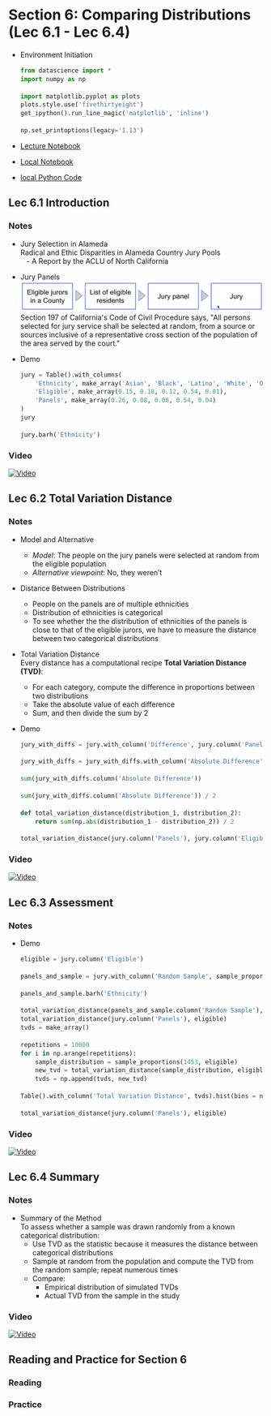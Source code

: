 # Section 6: Comparing Distributions (Lec 6.1 - Lec 6.4)

+ Environment Initiation
    ```python
    from datascience import *
    import numpy as np

    import matplotlib.pyplot as plots
    plots.style.use('fivethirtyeight')
    get_ipython().run_line_magic('matplotlib', 'inline')

    np.set_printoptions(legacy='1.13')
    ```

+ [Lecture Notebook](https://hub.data8x.berkeley.edu/hub/user/59d217c894d11dbd21d2d37ef6ae9675/git-sync?repo=git://reposync/materials-x18&subPath=lec/x18/2/lec6.ipynb)
+ [Local Notebook](./notebooks/lec6.ipynb)
+ [local Python Code](./notebooks/lec6.py)

## Lec 6.1 Introduction

### Notes

+ Jury Selection in Alameda  <br/>
    Radical and Ethic Disparities in Alameda Country Jury Pools <br/>
    &nbsp;&nbsp; - A Report  by the ACLU of North California

+ Jury Panels
    <br/><img src="./diagrams/juryFlow.png" alt="Jury Selection Flow" width="600"><br/>
    Section 197 of California's Code of Civil Procedure says, "All persons selected for jury service shall be selected at random, from a source or sources inclusive of a representative cross section of the population of the area served by the court."

+ Demo
    ```python
    jury = Table().with_columns(
        'Ethnicity', make_array('Asian', 'Black', 'Latino', 'White', 'Other'),
        'Eligible', make_array(0.15, 0.18, 0.12, 0.54, 0.01),
        'Panels', make_array(0.26, 0.08, 0.08, 0.54, 0.04)
    )
    jury

    jury.barh('Ethnicity')
    ```

### Video

<a href="https://edx-video.net/BERD82FD2018-V001700_DTH.mp4" alt="Introduction" target="_blank">
  <img src="http://files.softicons.com/download/system-icons/windows-8-metro-invert-icons-by-dakirby309/png/64x64/Folders%20&%20OS/My%20Videos.png" alt="Video" width="60px"> 
</a>


## Lec 6.2 Total Variation Distance

### Notes

+ Model and Alternative
    + _Model_: The people on the jury panels were selected at random from the eligible population
    + _Alternative viewpoint_: No, they weren’t

+ Distance Between Distributions
    + People on the panels are of multiple ethnicities
    + Distribution of ethnicities is categorical
    + To see whether the the distribution of ethnicities of the panels is close to that of the eligible jurors, we have to measure the distance between two categorical distributions
    
+ Total Variation Distance <br/>
    Every distance has a computational recipe __Total Variation Distance (TVD)__:
    + For each category, compute the difference in proportions between two distributions
    + Take the absolute value of each difference
    + Sum, and then divide the sum by 2

+ Demo
    ```python
    jury_with_diffs = jury.with_column('Difference', jury.column('Panels') - jury.column('Eligible'))

    jury_with_diffs = jury_with_diffs.with_column('Absolute Difference', np.abs(jury_with_diffs.column('Difference')))

    sum(jury_with_diffs.column('Absolute Difference'))

    sum(jury_with_diffs.column('Absolute Difference')) / 2

    def total_variation_distance(distribution_1, distribution_2):
        return sum(np.abs(distribution_1 - distribution_2)) / 2

    total_variation_distance(jury.column('Panels'), jury.column('Eligible'))
    ```

### Video


<a href="https://edx-video.net/BERD82FD2018-V001800_DTH.mp4" alt="Total Variation Distance" target="_blank">
  <img src="http://files.softicons.com/download/system-icons/windows-8-metro-invert-icons-by-dakirby309/png/64x64/Folders%20&%20OS/My%20Videos.png" alt="Video" width="60px"> 
</a>


## Lec 6.3 Assessment

### Notes

+ Demo
    ```python
    eligible = jury.column('Eligible')

    panels_and_sample = jury.with_column('Random Sample', sample_proportions(1453, eligible))
    
    panels_and_sample.barh('Ethnicity')

    total_variation_distance(panels_and_sample.column('Random Sample'), eligible)
    total_variation_distance(jury.column('Panels'), eligible)
    tvds = make_array()

    repetitions = 10000
    for i in np.arange(repetitions):
        sample_distribution = sample_proportions(1453, eligible)
        new_tvd = total_variation_distance(sample_distribution, eligible)
        tvds = np.append(tvds, new_tvd)

    Table().with_column('Total Variation Distance', tvds).hist(bins = np.arange(0, 0.2, 0.005), ec='w')

    total_variation_distance(jury.column('Panels'), eligible)
    ```

### Video


<a href="https://edx-video.net/BERD82FD2018-V001900_DTH.mp4" alt="Assessment" target="_blank">
  <img src="http://files.softicons.com/download/system-icons/windows-8-metro-invert-icons-by-dakirby309/png/64x64/Folders%20&%20OS/My%20Videos.png" alt="Video" width="60px"> 
</a>


## Lec 6.4 Summary

### Notes

+ Summary of the Method <br/>
    To assess whether a sample was drawn randomly from a known categorical distribution:
    + Use TVD as the statistic because it measures the distance between categorical distributions
    + Sample at random from the population and compute the TVD from the random sample; repeat numerous times
    + Compare:
        + Empirical distribution of simulated TVDs
        + Actual TVD from the sample in the study

### Video


<a href="https://edx-video.net/BERD82FD2018-V001600_DTH.mp4" alt="Summary" target="_blank">
  <img src="http://files.softicons.com/download/system-icons/windows-8-metro-invert-icons-by-dakirby309/png/64x64/Folders%20&%20OS/My%20Videos.png" alt="Video" width="60px"> 
</a>


## Reading and Practice for Section 6

### Reading



### Practice



